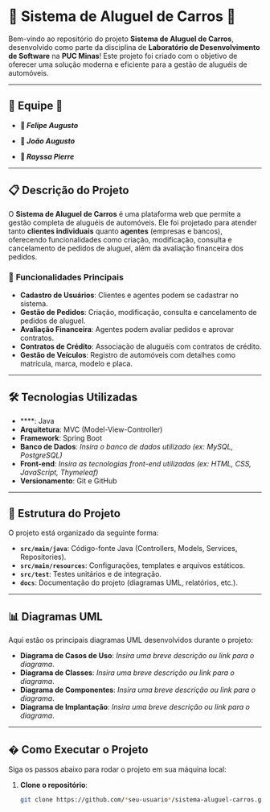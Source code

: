 # 🚗 **Sistema de Aluguel de Carros** 🚗

Bem-vindo ao repositório do projeto **Sistema de Aluguel de Carros**, desenvolvido como parte da disciplina de **Laboratório de Desenvolvimento de Software** na **PUC Minas**! Este projeto foi criado com o objetivo de oferecer uma solução moderna e eficiente para a gestão de aluguéis de automóveis.

---

## 👥 **Equipe** 👥

- **🌟 *Felipe Augusto***  
  
- **🌟 *João Augusto***  
 
- **🌟 *Rayssa Pierre***  
  

---

## 📋 **Descrição do Projeto**

O **Sistema de Aluguel de Carros** é uma plataforma web que permite a gestão completa de aluguéis de automóveis. Ele foi projetado para atender tanto **clientes individuais** quanto **agentes** (empresas e bancos), oferecendo funcionalidades como criação, modificação, consulta e cancelamento de pedidos de aluguel, além da avaliação financeira dos pedidos.

### 🚀 **Funcionalidades Principais**

- **Cadastro de Usuários**: Clientes e agentes podem se cadastrar no sistema.
- **Gestão de Pedidos**: Criação, modificação, consulta e cancelamento de pedidos de aluguel.
- **Avaliação Financeira**: Agentes podem avaliar pedidos e aprovar contratos.
- **Contratos de Crédito**: Associação de aluguéis com contratos de crédito.
- **Gestão de Veículos**: Registro de automóveis com detalhes como matrícula, marca, modelo e placa.

---

## 🛠️ **Tecnologias Utilizadas**

- ****: Java
- **Arquitetura**: MVC (Model-View-Controller)
- **Framework**: Spring Boot
- **Banco de Dados**: *Insira o banco de dados utilizado (ex: MySQL, PostgreSQL)*
- **Front-end**: *Insira as tecnologias front-end utilizadas (ex: HTML, CSS, JavaScript, Thymeleaf)*
- **Versionamento**: Git e GitHub

---

## 📂 **Estrutura do Projeto**

O projeto está organizado da seguinte forma:

- **`src/main/java`**: Código-fonte Java (Controllers, Models, Services, Repositories).
- **`src/main/resources`**: Configurações, templates e arquivos estáticos.
- **`src/test`**: Testes unitários e de integração.
- **`docs`**: Documentação do projeto (diagramas UML, relatórios, etc.).

---

## 📊 **Diagramas UML**

Aqui estão os principais diagramas UML desenvolvidos durante o projeto:

- **Diagrama de Casos de Uso**: *Insira uma breve descrição ou link para o diagrama*.
- **Diagrama de Classes**: *Insira uma breve descrição ou link para o diagrama*.
- **Diagrama de Componentes**: *Insira uma breve descrição ou link para o diagrama*.
- **Diagrama de Implantação**: *Insira uma breve descrição ou link para o diagrama*.

---

## � **Como Executar o Projeto**

Siga os passos abaixo para rodar o projeto em sua máquina local:

1. **Clone o repositório**:
   ```bash
   git clone https://github.com/*seu-usuario*/sistema-aluguel-carros.git
